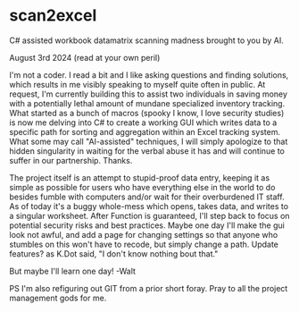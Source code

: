 # scan2excel
C# assisted workbook datamatrix  scanning madness brought to you by AI.

August 3rd 2024 (read at your own peril)

I'm not a coder. I read a bit and I like asking questions and finding solutions, which results in me visibly speaking to myself quite often in public.
At request, I'm currently building this to assist two individuals in saving money with a potentially lethal amount of mundane specialized inventory tracking. 
What started as a bunch of macros (spooky I know, I love security studies) is now me delving into C# to create a working GUI which writes data to a specific 
path for sorting and aggregation within an Excel tracking system. What some may call "AI-assisted" techniques, I will simply apologize to that hidden
singularity in waiting for the verbal abuse it has and will continue to suffer in our partnership. Thanks.

The project itself is an attempt to stupid-proof data entry, keeping it as simple as possible for users who have everything else in the world to do besides
fumble with computers and/or wait for their overburdened IT staff. As of today it's a buggy whole-mess which opens, takes data, and writes to a singular worksheet.
After Function is guaranteed, I'll step back to focus on potential security risks and best practices. Maybe one day I'll make the gui look not awful, and add a page
for changing settings so that anyone who stumbles on this won't have to recode, but simply change a path. Update features? as K.Dot said, "I don't know nothing bout that."

But maybe I'll learn one day!
-Walt

PS I'm also refiguring out GIT from a prior short foray. Pray to all the project management gods for me.
